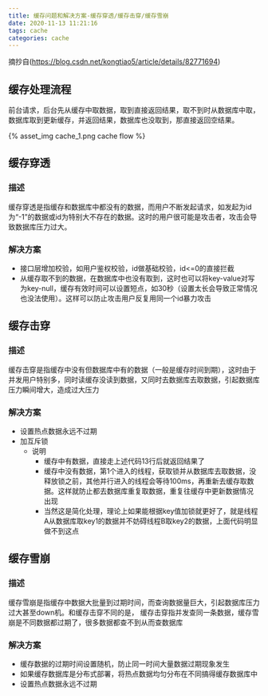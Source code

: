 ```yaml
---
title: 缓存问题和解决方案-缓存穿透/缓存击穿/缓存雪崩
date: 2020-11-13 11:21:16
tags: cache
categories: cache
---
```


摘抄自(https://blog.csdn.net/kongtiao5/article/details/82771694)

## 缓存处理流程

前台请求，后台先从缓存中取数据，取到直接返回结果，取不到时从数据库中取，数据库取到更新缓存，并返回结果，数据库也没取到，那直接返回空结果。

{% asset_img cache_1.png cache flow %}

## 缓存穿透

<!-- more -->

### 描述

缓存穿透是指缓存和数据库中都没有的数据，而用户不断发起请求，如发起为id为“-1”的数据或id为特别大不存在的数据。这时的用户很可能是攻击者，攻击会导致数据库压力过大。

### 解决方案

- 接口层增加校验，如用户鉴权校验，id做基础校验，id<=0的直接拦截
- 从缓存取不到的数据，在数据库中也没有取到，这时也可以将key-value对写为key-null，缓存有效时间可以设置短点，如30秒（设置太长会导致正常情况也没法使用）。这样可以防止攻击用户反复用同一个id暴力攻击

## 缓存击穿

### 描述

缓存击穿是指缓存中没有但数据库中有的数据（一般是缓存时间到期），这时由于并发用户特别多，同时读缓存没读到数据，又同时去数据库去取数据，引起数据库压力瞬间增大，造成过大压力

### 解决方案

- 设置热点数据永远不过期
- 加互斥锁
	- 说明
		- 缓存中有数据，直接走上述代码13行后就返回结果了
		- 缓存中没有数据，第1个进入的线程，获取锁并从数据库去取数据，没释放锁之前，其他并行进入的线程会等待100ms，再重新去缓存取数据。这样就防止都去数据库重复取数据，重复往缓存中更新数据情况出现
		- 当然这是简化处理，理论上如果能根据key值加锁就更好了，就是线程A从数据库取key1的数据并不妨碍线程B取key2的数据，上面代码明显做不到这点

## 缓存雪崩

### 描述

缓存雪崩是指缓存中数据大批量到过期时间，而查询数据量巨大，引起数据库压力过大甚至down机。和缓存击穿不同的是，        缓存击穿指并发查同一条数据，缓存雪崩是不同数据都过期了，很多数据都查不到从而查数据库

### 解决方案

- 缓存数据的过期时间设置随机，防止同一时间大量数据过期现象发生
- 如果缓存数据库是分布式部署，将热点数据均匀分布在不同搞得缓存数据库中
- 设置热点数据永远不过期
